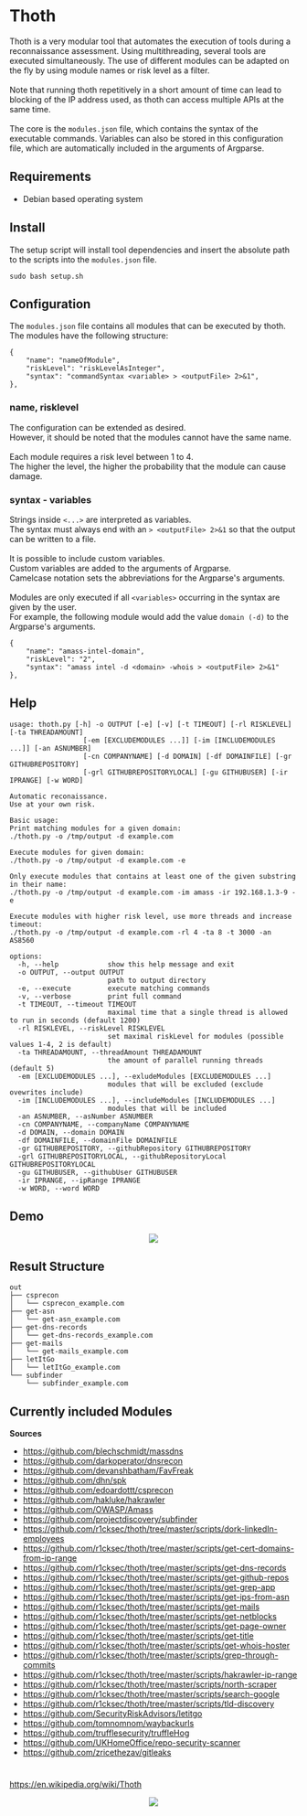 # Thoth

Thoth is a very modular tool that automates the execution of tools during a reconnaissance assessment.
Using multithreading, several tools are executed simultaneously.
The use of different modules can be adapted on the fly by using module names or risk level as a filter.
<br>
<br>
Note that running thoth repetitively in a short amount of time can lead to blocking of the IP address used, as thoth can access multiple APIs at the same time.
<br>
<br>
The core is the `modules.json` file, which contains the syntax of the executable commands.
Variables can also be stored in this configuration file, which are automatically included in the arguments of Argparse.

## Requirements
- Debian based operating system

## Install
The setup script will install tool dependencies and insert the absolute path to the scripts into the `modules.json` file.

```
sudo bash setup.sh
```

## Configuration
The `modules.json` file contains all modules that can be executed by thoth. <br>
The modules have the following structure:

```
{
    "name": "nameOfModule",
    "riskLevel": "riskLevelAsInteger",
    "syntax": "commandSyntax <variable> > <outputFile> 2>&1",
},
```

### name, risklevel
The configuration can be extended as desired. <br>
However, it should be noted that the modules cannot have the same name.
<br>
<br>
Each module requires a risk level between 1 to 4.  <br>
The higher the level, the higher the probability that the module can cause damage.
<br>

### syntax - variables
Strings inside `<...>` are interpreted as variables. <br>
The syntax must always end with an `> <outputFile> 2>&1` so that the output can be written to a file. <br>
<br>
It is possible to include custom variables. <br>
Custom variables are added to the arguments of Argparse. <br>
Camelcase notation sets the abbreviations for the Argparse's arguments.
<br>
<br>
Modules are only executed if all `<variables>` occurring in the syntax are given by the user. <br>
For example, the following module would add the value `domain (-d)` to the Argparse's arguments.

```    
{
    "name": "amass-intel-domain",
    "riskLevel": "2",
    "syntax": "amass intel -d <domain> -whois > <outputFile> 2>&1"
},
```

## Help
```
usage: thoth.py [-h] -o OUTPUT [-e] [-v] [-t TIMEOUT] [-rl RISKLEVEL] [-ta THREADAMOUNT]
                  [-em [EXCLUDEMODULES ...]] [-im [INCLUDEMODULES ...]] [-an ASNUMBER]
                  [-cn COMPANYNAME] [-d DOMAIN] [-df DOMAINFILE] [-gr GITHUBREPOSITORY]
                  [-grl GITHUBREPOSITORYLOCAL] [-gu GITHUBUSER] [-ir IPRANGE] [-w WORD]

Automatic reconaissance.
Use at your own risk.

Basic usage:
Print matching modules for a given domain:
./thoth.py -o /tmp/output -d example.com

Execute modules for given domain:
./thoth.py -o /tmp/output -d example.com -e

Only execute modules that contains at least one of the given substring in their name:
./thoth.py -o /tmp/output -d example.com -im amass -ir 192.168.1.3-9 -e

Execute modules with higher risk level, use more threads and increase timeout:
./thoth.py -o /tmp/output -d example.com -rl 4 -ta 8 -t 3000 -an AS8560

options:
  -h, --help            show this help message and exit
  -o OUTPUT, --output OUTPUT
                        path to output directory
  -e, --execute         execute matching commands
  -v, --verbose         print full command
  -t TIMEOUT, --timeout TIMEOUT
                        maximal time that a single thread is allowed to run in seconds (default 1200)
  -rl RISKLEVEL, --riskLevel RISKLEVEL
                        set maximal riskLevel for modules (possible values 1-4, 2 is default)
  -ta THREADAMOUNT, --threadAmount THREADAMOUNT
                        the amount of parallel running threads (default 5)
  -em [EXCLUDEMODULES ...], --exludeModules [EXCLUDEMODULES ...]
                        modules that will be excluded (exclude ovewrites include)
  -im [INCLUDEMODULES ...], --includeModules [INCLUDEMODULES ...]
                        modules that will be included
  -an ASNUMBER, --asNumber ASNUMBER
  -cn COMPANYNAME, --companyName COMPANYNAME
  -d DOMAIN, --domain DOMAIN
  -df DOMAINFILE, --domainFile DOMAINFILE
  -gr GITHUBREPOSITORY, --githubRepository GITHUBREPOSITORY
  -grl GITHUBREPOSITORYLOCAL, --githubRepositoryLocal GITHUBREPOSITORYLOCAL
  -gu GITHUBUSER, --githubUser GITHUBUSER
  -ir IPRANGE, --ipRange IPRANGE
  -w WORD, --word WORD
```

## Demo
<p align="center">
<img src="https://github.com/r1cksec/thoth/blob/master/demo.gif"/>
</p>


## Result Structure 
```
out
├── csprecon
│   └── csprecon_example.com
├── get-asn
│   └── get-asn_example.com
├── get-dns-records
│   └── get-dns-records_example.com
├── get-mails
│   └── get-mails_example.com
├── letItGo
│   └── letItGo_example.com
└── subfinder
    └── subfinder_example.com
```

## Currently included Modules

**Sources**

* <https://github.com/blechschmidt/massdns>
* <https://github.com/darkoperator/dnsrecon>
* <https://github.com/devanshbatham/FavFreak>
* <https://github.com/dhn/spk>
* <https://github.com/edoardottt/csprecon>
* <https://github.com/hakluke/hakrawler>
* <https://github.com/OWASP/Amass>
* <https://github.com/projectdiscovery/subfinder>
* <https://github.com/r1cksec/thoth/tree/master/scripts/dork-linkedIn-employees>
* <https://github.com/r1cksec/thoth/tree/master/scripts/get-cert-domains-from-ip-range>
* <https://github.com/r1cksec/thoth/tree/master/scripts/get-dns-records>
* <https://github.com/r1cksec/thoth/tree/master/scripts/get-github-repos>
* <https://github.com/r1cksec/thoth/tree/master/scripts/get-grep-app>
* <https://github.com/r1cksec/thoth/tree/master/scripts/get-ips-from-asn>
* <https://github.com/r1cksec/thoth/tree/master/scripts/get-mails>
* <https://github.com/r1cksec/thoth/tree/master/scripts/get-netblocks>
* <https://github.com/r1cksec/thoth/tree/master/scripts/get-page-owner>
* <https://github.com/r1cksec/thoth/tree/master/scripts/get-title>
* <https://github.com/r1cksec/thoth/tree/master/scripts/get-whois-hoster>
* <https://github.com/r1cksec/thoth/tree/master/scripts/grep-through-commits>
* <https://github.com/r1cksec/thoth/tree/master/scripts/hakrawler-ip-range>
* <https://github.com/r1cksec/thoth/tree/master/scripts/north-scraper>
* <https://github.com/r1cksec/thoth/tree/master/scripts/search-google>
* <https://github.com/r1cksec/thoth/tree/master/scripts/tld-discovery>
* <https://github.com/SecurityRiskAdvisors/letitgo>
* <https://github.com/tomnomnom/waybackurls>
* <https://github.com/trufflesecurity/truffleHog>
* <https://github.com/UKHomeOffice/repo-security-scanner>
* <https://github.com/zricethezav/gitleaks>

#

https://en.wikipedia.org/wiki/Thoth

<p align="center">
<img src="https://user-images.githubusercontent.com/77610058/211009168-4a1d9566-fb5c-444f-89ac-37b600d624e4.png"/>
</p>
